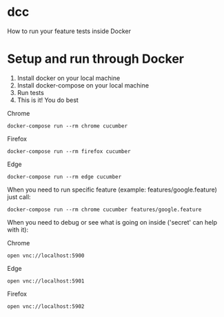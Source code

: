 # dcc
How to run your feature tests inside Docker

# Setup and run through Docker
1. Install docker on your local machine
2. Install docker-compose on your local machine
3. Run tests
4. This is it! You do best

Chrome
```
docker-compose run --rm chrome cucumber
```

Firefox
```
docker-compose run --rm firefox cucumber
```

Edge
```
docker-compose run --rm edge cucumber
```

When you need to run specific feature (example: features/google.feature) just call:
```
docker-compose run --rm chrome cucumber features/google.feature
```

When you need to debug or see what is going on inside ('secret' can help with it):

Chrome
```
open vnc://localhost:5900
```

Edge
```
open vnc://localhost:5901
```

Firefox
```
open vnc://localhost:5902
```